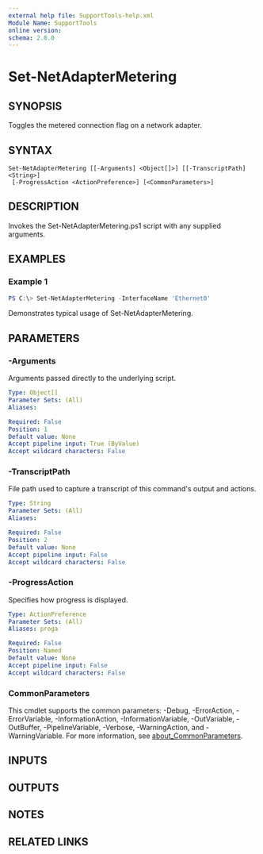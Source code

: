 ```yaml
---
external help file: SupportTools-help.xml
Module Name: SupportTools
online version:
schema: 2.0.0
---
```


# Set-NetAdapterMetering

## SYNOPSIS
Toggles the metered connection flag on a network adapter.

## SYNTAX

```
Set-NetAdapterMetering [[-Arguments] <Object[]>] [[-TranscriptPath] <String>]
 [-ProgressAction <ActionPreference>] [<CommonParameters>]
```

## DESCRIPTION
Invokes the Set-NetAdapterMetering.ps1 script with any supplied
arguments.

## EXAMPLES

### Example 1
```powershell
PS C:\> Set-NetAdapterMetering -InterfaceName 'Ethernet0'
```

Demonstrates typical usage of Set-NetAdapterMetering.

## PARAMETERS

### -Arguments
Arguments passed directly to the underlying script.

```yaml
Type: Object[]
Parameter Sets: (All)
Aliases:

Required: False
Position: 1
Default value: None
Accept pipeline input: True (ByValue)
Accept wildcard characters: False
```

### -TranscriptPath
File path used to capture a transcript of this command's output and actions.

```yaml
Type: String
Parameter Sets: (All)
Aliases:

Required: False
Position: 2
Default value: None
Accept pipeline input: False
Accept wildcard characters: False
```

### -ProgressAction
Specifies how progress is displayed.

```yaml
Type: ActionPreference
Parameter Sets: (All)
Aliases: proga

Required: False
Position: Named
Default value: None
Accept pipeline input: False
Accept wildcard characters: False
```

### CommonParameters
This cmdlet supports the common parameters: -Debug, -ErrorAction, -ErrorVariable, -InformationAction, -InformationVariable, -OutVariable, -OutBuffer, -PipelineVariable, -Verbose, -WarningAction, and -WarningVariable. For more information, see [about_CommonParameters](http://go.microsoft.com/fwlink/?LinkID=113216).

## INPUTS

## OUTPUTS

## NOTES

## RELATED LINKS
